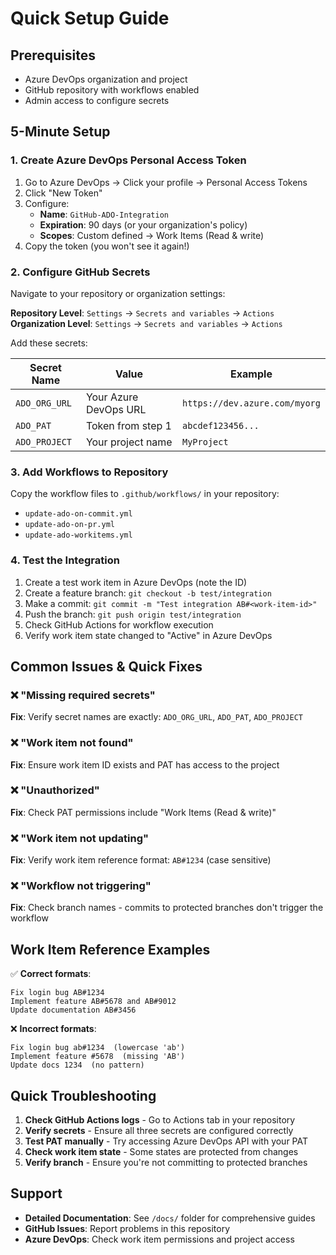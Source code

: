 # Quick Setup Guide

## Prerequisites

- Azure DevOps organization and project
- GitHub repository with workflows enabled
- Admin access to configure secrets

## 5-Minute Setup

### 1. Create Azure DevOps Personal Access Token

1. Go to Azure DevOps → Click your profile → Personal Access Tokens
2. Click "New Token"
3. Configure:
   - **Name**: `GitHub-ADO-Integration`
   - **Expiration**: 90 days (or your organization's policy)
   - **Scopes**: Custom defined → Work Items (Read & write)
4. Copy the token (you won't see it again!)

### 2. Configure GitHub Secrets

Navigate to your repository or organization settings:

**Repository Level**: `Settings` → `Secrets and variables` → `Actions`
**Organization Level**: `Settings` → `Secrets and variables` → `Actions`

Add these secrets:

| Secret Name | Value | Example |
|-------------|--------|---------|
| `ADO_ORG_URL` | Your Azure DevOps URL | `https://dev.azure.com/myorg` |
| `ADO_PAT` | Token from step 1 | `abcdef123456...` |
| `ADO_PROJECT` | Your project name | `MyProject` |

### 3. Add Workflows to Repository

Copy the workflow files to `.github/workflows/` in your repository:
- `update-ado-on-commit.yml`
- `update-ado-on-pr.yml` 
- `update-ado-workitems.yml`

### 4. Test the Integration

1. Create a test work item in Azure DevOps (note the ID)
2. Create a feature branch: `git checkout -b test/integration`
3. Make a commit: `git commit -m "Test integration AB#<work-item-id>"`
4. Push the branch: `git push origin test/integration`
5. Check GitHub Actions for workflow execution
6. Verify work item state changed to "Active" in Azure DevOps

## Common Issues & Quick Fixes

### ❌ "Missing required secrets"
**Fix**: Verify secret names are exactly: `ADO_ORG_URL`, `ADO_PAT`, `ADO_PROJECT`

### ❌ "Work item not found"
**Fix**: Ensure work item ID exists and PAT has access to the project

### ❌ "Unauthorized"
**Fix**: Check PAT permissions include "Work Items (Read & write)"

### ❌ "Work item not updating"
**Fix**: Verify work item reference format: `AB#1234` (case sensitive)

### ❌ "Workflow not triggering"
**Fix**: Check branch names - commits to protected branches don't trigger the workflow

## Work Item Reference Examples

✅ **Correct formats**:
```
Fix login bug AB#1234
Implement feature AB#5678 and AB#9012
Update documentation AB#3456
```

❌ **Incorrect formats**:
```
Fix login bug ab#1234  (lowercase 'ab')
Implement feature #5678  (missing 'AB')
Update docs 1234  (no pattern)
```

## Quick Troubleshooting

1. **Check GitHub Actions logs** - Go to Actions tab in your repository
2. **Verify secrets** - Ensure all three secrets are configured correctly
3. **Test PAT manually** - Try accessing Azure DevOps API with your PAT
4. **Check work item state** - Some states are protected from changes
5. **Verify branch** - Ensure you're not committing to protected branches

## Support

- **Detailed Documentation**: See `/docs/` folder for comprehensive guides
- **GitHub Issues**: Report problems in this repository
- **Azure DevOps**: Check work item permissions and project access
